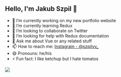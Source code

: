 ## Hello, I'm Jakub Szpil 👋 
 
- 🔭 I’m currently working on my new portfolio website
- 🌱 I’m currently learning Redux
- 👯 I’m looking to collaborate on Twitter
- 🤔 I’m looking for help with Redux documentation
- 💬 Ask me about Vue or any related stuff
- 📫 How to reach me: [Instagram - @szpilvv_](https://www.instagram.com/szpilvv_)
- 😄 Pronouns: he/his
- ⚡ Fun fact: I like ketchup but I hate tomatos

<img src="https://github-readme-stats.vercel.app/api?username=jakubszpil&&show_icons=true&title_color=ffffff&icon_color=bb2acf&text_color=daf7dc&bg_color=151515" />
